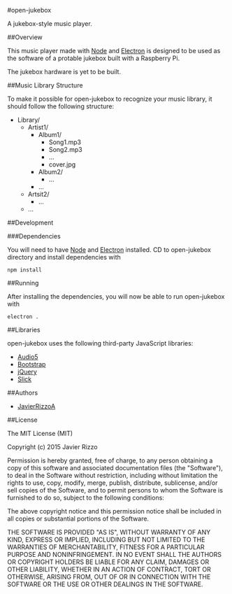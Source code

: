 #open-jukebox

A jukebox-style music player.

##Overview

This music player made with [Node](https://nodejs.org/) and [Electron](http://electron.atom.io/) is designed to be used as the software of a protable jukebox built with a Raspberry Pi.

The jukebox hardware is yet to be built.

##Music Library Structure

To make it possible for open-jukebox to recognize your music library, it should follow the following structure:

* Library/
    * Artist1/
        * Album1/
            * Song1.mp3
            * Song2.mp3
            * ...
            * cover.jpg
        * Album2/
            * ...
        * ...
    * Artsit2/
        * ...
    * ...

##Development

###Dependencies

You will need to have [Node](https://nodejs.org/) and [Electron](http://electron.atom.io/) installed. CD to open-jukebox directory and install dependencies with

    npm install

##Running

After installing the dependencies, you will now be able to run open-jukebox with

    electron .

##Libraries

open-jukebox uses the following third-party JavaScript libraries:

* [Audio5](http://zohararad.github.io/audio5js/)
* [Bootstrap](http://getbootstrap.com/)
* [jQuery](https://jquery.com/)
* [Slick](http://kenwheeler.github.io/slick/)

##Authors

* [JavierRizzoA](https://github.com/JavierRizzoA/)

##License

The MIT License (MIT)

Copyright (c) 2015 Javier Rizzo

Permission is hereby granted, free of charge, to any person obtaining a copy of this software and associated documentation files (the "Software"), to deal in the Software without restriction, including without limitation the rights to use, copy, modify, merge, publish, distribute, sublicense, and/or sell copies of the Software, and to permit persons to whom the Software is furnished to do so, subject to the following conditions:

The above copyright notice and this permission notice shall be included in all copies or substantial portions of the Software.

THE SOFTWARE IS PROVIDED "AS IS", WITHOUT WARRANTY OF ANY KIND, EXPRESS OR IMPLIED, INCLUDING BUT NOT LIMITED TO THE WARRANTIES OF MERCHANTABILITY, FITNESS FOR A PARTICULAR PURPOSE AND NONINFRINGEMENT. IN NO EVENT SHALL THE AUTHORS OR COPYRIGHT HOLDERS BE LIABLE FOR ANY CLAIM, DAMAGES OR OTHER LIABILITY, WHETHER IN AN ACTION OF CONTRACT, TORT OR OTHERWISE, ARISING FROM, OUT OF OR IN CONNECTION WITH THE SOFTWARE OR THE USE OR OTHER DEALINGS IN THE SOFTWARE.

